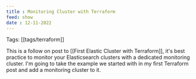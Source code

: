 ```yaml
---
title : Monitoring Cluster with Terraform
feed: show
date : 12-11-2022
---
```


Tags: [[tags/terraform]]

This is a follow on post to [[First Elastic Cluster with Terraform]], it's best practice to monitor your Elasticsearch clusters with a dedicated monitoring cluster. I'm going to take the example we started with in my first Terraform post and add a monitoring cluster to it.

